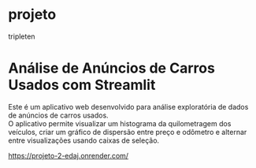 # projeto
tripleten


# Análise de Anúncios de Carros Usados com Streamlit


Este é um aplicativo web desenvolvido para análise exploratória de dados de anúncios de carros usados.  
O aplicativo permite visualizar um histograma da quilometragem dos veículos, criar um gráfico de dispersão entre preço e odômetro e alternar entre visualizações usando caixas de seleção.

https://projeto-2-edaj.onrender.com/